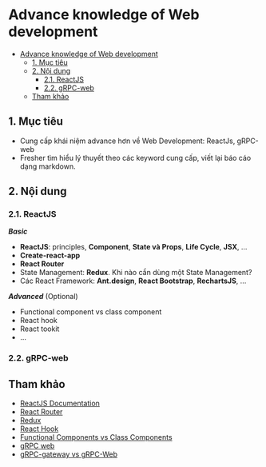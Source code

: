 # Advance knowledge of Web development

- [Advance knowledge of Web development](#advance-knowledge-of-web-development)
  - [1. Mục tiêu](#1-mục-tiêu)
  - [2. Nội dung](#2-nội-dung)
    - [2.1. ReactJS](#21-reactjs)
    - [2.2. gRPC-web](#22-grpc-web)
  - [Tham khảo](#tham-khảo)

## 1. Mục tiêu

- Cung cấp khái niệm advance hơn về Web Development: ReactJs, gRPC-web
- Fresher tìm hiểu lý thuyết theo các keyword cung cấp, viết lại báo cáo dạng markdown.

## 2. Nội dung

### 2.1. ReactJS

***Basic***

- **ReactJS**: principles, **Component**, **State và Props**, **Life Cycle**, **JSX**, ...
- **Create-react-app**
- **React Router**
- State Management: **Redux**. Khi nào cần dùng một State Management?
- Các React Framework: **Ant.design**, **React Bootstrap**, **RechartsJS**, ...

***Advanced*** (Optional)

- Functional component vs class component
- React hook
- React tookit
- ...

### 2.2. gRPC-web

## Tham khảo

- [ReactJS Documentation](https://reactjs.org/docs/getting-started.html)
- [React Router](https://reacttraining.com/react-router/web/example/basic)
- [Redux](https://react-redux.js.org/)
- [React Hook](https://reactjs.org/docs/hooks-intro.html)
- [Functional Components vs Class Components](https://www.freecodecamp.org/news/functional-components-vs-class-components-in-react/)
- [gRPC web](https://github.com/grpc/grpc-web)
- [gRPC-gateway vs gRPC-Web](https://medium.com/zalopay-engineering/grpc-gateway-vs-grpc-web-vn-4d85868a80e2)
